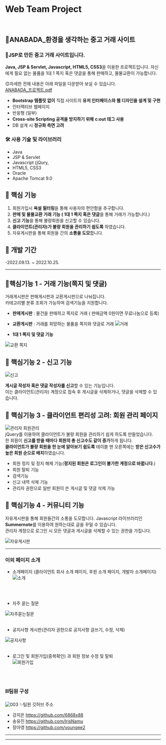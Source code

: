 

# Web Team Project
<br>

## 🌱ANABADA_환경을 생각하는 중고 거래 사이트

### 💸JSP로 만든 중고 거래 사이트입니다.

  **Java, JSP & Servlet, Javascript, HTML5, CSS3**을 이용한 프로젝트입니다. 
  자신에게 필요 없는 물품을 1대 1 쪽지 혹은 댓글을 통해 판매하고, 물물교환이 가능합니다.


😊자세한 전체 내용은 아래 파일을 다운받아 보실 수 있습니다.<br>
[ANABADA_프로젝트.pdf](https://github.com/IrisNamu/ANABADA/files/9945931/ANABADA_.pdf) <br>



 - **Bootstrap 템플릿 없이** 직접 사이트의 **유저 인터페이스와 웹 디자인을 설계 및 구현**
- 인터렉티브 웹페이지 
- 반응형 (일부)
- **Cross-site Scripting 공격을 방지하기 위해**  **c:out 태그 사용**
- DB 설계 시 **정규화 측면 고려**


### 🛠️ 사용 기술 및 라이브러리

- Java
- JSP & Servlet
- Javascript (jQury, 
-  HTML5, CSS3
- Oracle
- Apache Tomcat 9.0

## 📱 핵심 기능

1. 회원가입시 **욕설 필터링**을 통해 사용자의 편안함을 추구합니다.
2.  **판매 및 물물교환 거래 기능 ( 1대 1 쪽지 혹은 댓글**을 통해  거래가 가능합니다.)
3. **신고 기능**을 통해 불량회원을 신고할 수 있습니다.
4. **클라이언트(관리자)가 불량 회원을 관리하기 쉽도록** 하였습니다. 
5. 자유게시판을 통해 회원들 간의 **소통을 도모**합니다.


## 📆 개발 기간
-2022.09.13. ~ 2022.10.25.

---


## 📌핵심기능 1 - 거래 기능(쪽지 및 댓글)

거래게시판은 판매게시판과 교환게시판으로 나눠집니다.<br>
카테고리별 분류 조회가 가능하며 검색기능을 지원합니다.


- **판매게시판** : 물건을 판매하고 쪽지로 거래 ( 판매금액 0원이면 무료나눔으로 등록)
- **교환게시판** : 거래를 희망하는 물품을 쪽지와 댓글로 거래 
![거래](https://user-images.githubusercontent.com/106574819/202632139-b7e17969-8381-4001-bd0c-19cc84111cac.gif)




- **1대 1 쪽지 및 댓글 기능**

![교환 쪽지](https://user-images.githubusercontent.com/106574819/202619314-de0b3d0c-e474-46a4-83d0-4817ebd8c1ab.gif)

 
## 📌 핵심기능 2 - 신고 기능
![신고](https://user-images.githubusercontent.com/106574819/202619318-95cf7b61-e9e2-4872-90d1-712a75b9c6dd.gif)

**게시글 작성자 혹은 댓글 작성자를 신고**할 수 있는 기능입니다.<br>
이는 클라이언트(관리자) 계정으로 접속 후 게시글을 삭제하거나, 댓글을 삭제할 수 있습니다.


## 📌 핵심기능 3 - 클라이언트 편리성 고려: 회원 관리 페이지
![관리자 회원관리](https://user-images.githubusercontent.com/106574819/202619302-587383e6-c323-4097-a7b6-89da309c0226.gif)
<br>
jQuery를 이용하여 클라이언트가 불량 회원을 관리하기 쉽게 하도록 만들었습니다.<br>
한 회훤이 **신고를 받을 때마다 회원의 총 신고수도 같이 증가**하게 됩니다. <br>
**클라이언트가 불량 회원을 한 눈에 알아보기 쉽도록** 테이블 맨 오른쪽에는 **받은 신고수가 높은 회원 순으로 배치**하였습니다.<br>

- 회원 정지 및 정지 해제 기능(**정지된 회원은 로그인이 불가한 계정으로 바뀝니다**.)
- 회원 탈퇴 기능
- 검색기능
- 신고 내역 삭제 기능
- 관리자 권한으로 일반 회원이 쓴 게시글 및 댓글 삭제 가능

## 📌 핵심기능 4 - 커뮤니티 기능
자유게시판을 통해 회원들간의 소통을 도모합니다.
Javascript 라이브러리인 **Summernote**를 이용하여 원하는대로 글을 꾸밀 수 있습니다.<br>
관리자 계정으로 로그인 시 모든 댓글과 게시글을 삭제할 수 있는 권한을 가집니다.

![자유게시판](https://user-images.githubusercontent.com/106574819/202703815-4fbc250b-b53f-4bb7-bc44-6f0cea6309f0.gif)


---


### 이외 페이지 소개

- 소개페이지 (클라이언트 회사 소개 페이지, 후원 소개 페이지, 개발자 소개페이지)<br>
![소개](https://user-images.githubusercontent.com/106574819/202625073-3719e1a7-fb74-484b-b85c-8f2b7e35f938.gif)
<br>
<br>

- 자주 묻는 질문<br>

![자주묻는질문](https://user-images.githubusercontent.com/106574819/202703737-00e6b1a5-11d4-43ed-82b8-8513f148ddd2.gif)
<br>
<br>

- 공지사항 게시판(관리자 권한으로 공지사항 글쓰기, 수정, 삭제)<br>

![공지사항](https://user-images.githubusercontent.com/106574819/202703810-7dd7bdbd-3aac-498b-adeb-4a11102e7291.gif)
<br>
<br>

- 로그인 및 회원가입(중복확인) 과 회원 정보 수정 및 탈퇴<br>
![회원가입](https://user-images.githubusercontent.com/106574819/202619308-22501d98-c7c6-4285-920e-43ae8d80a60e.gif)

<br>
<br>


### ⛓️팀원 구성

![003](https://user-images.githubusercontent.com/106574819/200172958-324f80ef-5c39-4f2e-a442-a7159b833649.png)
✨팀원 깃허브 주소
- 강지은 https://github.com/6868x88
- 송유진 https://github.com/IrisNamu
- 장아영 https://github.com/youngee2

---

***
